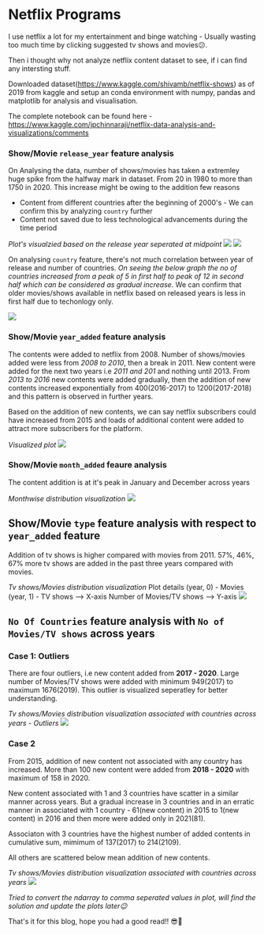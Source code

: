 # Netflix Programs

I use netflix a lot for my entertainment and binge watching - Usually wasting too much time by clicking suggested tv shows and movies😕.

Then i thought why not analyze netflix content dataset to see, if i can find any intersting stuff.

Downloaded dataset(https://www.kaggle.com/shivamb/netflix-shows) as of 2019 from kaggle and setup an conda environment with numpy, pandas and matplotlib for analysis and visualisation.

The complete notebook can be found here - https://www.kaggle.com/jpchinnaraji/netflix-data-analysis-and-visualizations/comments

### Show/Movie `release_year` feature analysis

On Analysing the data, number of shows/movies has taken a extremley huge spike from the halfway mark in dataset. From 20 in 1980 to more than 1750 in 2020.
This increase might be owing to the addition few reasons
  * Content from different countries after the beginning of 2000's - We can confirm this by analyzing `country` further
  * Content not saved due to less technological advancements during the time period

*Plot's visualzied based on the release year seperated at midpoint*
<img src="/images/ry-1940-80.png">
<img src="/images/ry-1981-2020.png">

On analysing `country` feature, there's not much correlation between year of release and number of countries. 
*On seeing the below graph the no of countries increased from a peak of 5 in first half to peak of 12 in second half which can be considered as gradual increase.* We can confirm that older movies/shows available in netflix based on released years is less in first half due to techonlogy only.

<img src="/images/ry-v-noofcountries.png">

### Show/Movie `year_added` feature analysis
The contents were added to netflix from 2008. Number of shows/movies added were less from *2008 to 2010*, then a break in 2011. New content were added for the next two years i.e *2011 and 201* and nothing until 2013. From *2013 to 2016* new contents were added gradually, then the addition of new contents increased exponentially from 400(2016-2017) to 1200(2017-2018) and this pattern is observed in further years.

Based on the addition of new contents, we can say netflix subscribers could have increased from 2015 and loads of additional content were added to attract more subscribers for the platform.

*Visualized plot*
<img src="/images/year-added.png">

### Show/Movie `month_added` feaure analysis
The content addition is at it's peak in January and December across years

*Monthwise distribution visualization*
<img src="/images/month-added-distribution.png">

## Show/Movie `type` feature analysis with respect to `year_added` feature
Addition of tv shows is higher compared with movies from 2011. 57%, 46%, 67% more tv shows are added in the past three years compared with movies.

*Tv shows/Movies distribution visualization*
Plot details
(year, 0) - Movies (year, 1) - TV shows --> X-axis
Number of Movies/TV shows --> Y-axis
<img src="/images/content-classification-distribution.png">

## `No Of Countries` feature analysis with `No of Movies/TV shows` across years

### Case 1: Outliers
There are four outliers, i.e new content added from **2017 - 2020**. Large number of Movies/TV shows were added with minimum 949(2017) to maximum 1676(2019).
This outlier is visualized seperatley for better understanding.

*Tv shows/Movies distribution visualization associated with countries across years - Outliers*
<img src="/images/no-of-countries-count-greater-than-677-with-respect-to-yd.png">

### Case 2
From 2015, addition of new content not associated with any country has increased. More than 100 new content were added from **2018 - 2020** with maximum of 158 in 2020.

New content associated with 1 and 3 countries have scatter in a similar manner across years. But a gradual increase in 3 countries and in an erratic manner in associated with 1 country - 61(new content) in 2015 to 1(new content) in 2016 and then more were added only in 2021(81).

Associaton with 3 countries have the highest number of added contents in cumulative sum, mimimum of 137(2017) to 214(2109).

All others are scattered below mean addition of new contents.

*Tv shows/Movies distribution visualization associated with countries across years*
<img src="/images/no-of-countries-count-less-than-677-with-respect-to-yd.png">

*Tried to convert the ndarray to comma seperated values in plot, will find the solution and update the plots later😉*

That's it for this blog, hope you had a good read!! 😎🙂
